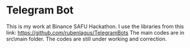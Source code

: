 # Telegram Bot
This is my work at Binance SAFU Hackathon. I use the libraries from this link: https://github.com/rubenlagus/TelegramBots
The main codes are in src\main folder. The codes are still under working and correction.

